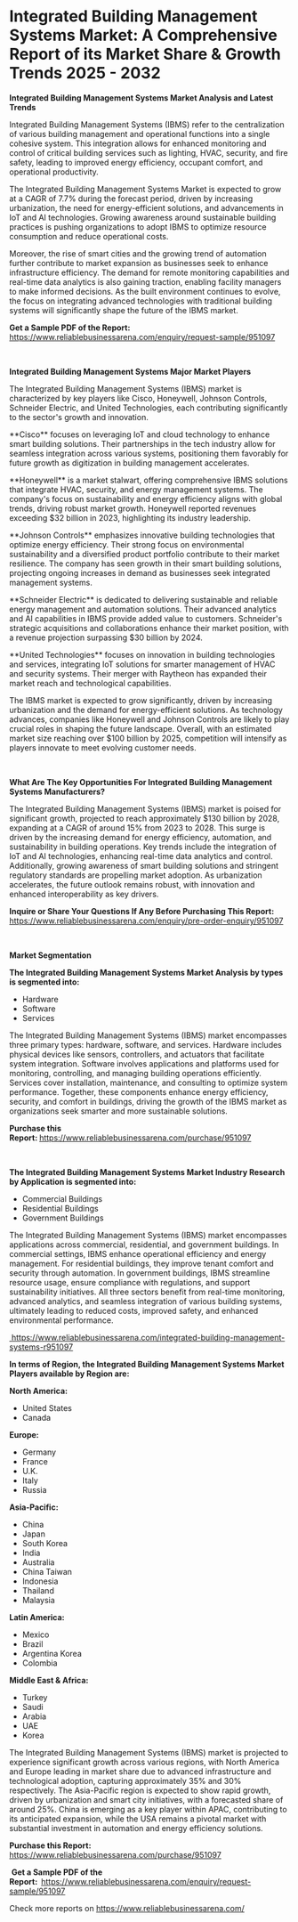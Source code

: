 <p><h1>Integrated Building Management Systems Market: A Comprehensive Report of its Market Share & Growth Trends 2025 - 2032</h1></p><p><strong>Integrated Building Management Systems Market Analysis and Latest Trends</strong></p>
<p><p>Integrated Building Management Systems (IBMS) refer to the centralization of various building management and operational functions into a single cohesive system. This integration allows for enhanced monitoring and control of critical building services such as lighting, HVAC, security, and fire safety, leading to improved energy efficiency, occupant comfort, and operational productivity.</p><p>The Integrated Building Management Systems Market is expected to grow at a CAGR of 7.7% during the forecast period, driven by increasing urbanization, the need for energy-efficient solutions, and advancements in IoT and AI technologies. Growing awareness around sustainable building practices is pushing organizations to adopt IBMS to optimize resource consumption and reduce operational costs. </p><p>Moreover, the rise of smart cities and the growing trend of automation further contribute to market expansion as businesses seek to enhance infrastructure efficiency. The demand for remote monitoring capabilities and real-time data analytics is also gaining traction, enabling facility managers to make informed decisions. As the built environment continues to evolve, the focus on integrating advanced technologies with traditional building systems will significantly shape the future of the IBMS market.</p></p>
<p><strong>Get a Sample PDF of the Report:&nbsp;</strong> <a href="https://www.reliablebusinessarena.com/enquiry/request-sample/951097?utm_campaign=3163&utm_medium=2&utm_source=Github&utm_content=ia&utm_term=06032025&utm_id=integrated-building-management-systems">https://www.reliablebusinessarena.com/enquiry/request-sample/951097</a></p>
<p>&nbsp;</p>
<p><strong>Integrated Building Management Systems Major Market Players</strong></p>
<p><p>The Integrated Building Management Systems (IBMS) market is characterized by key players like Cisco, Honeywell, Johnson Controls, Schneider Electric, and United Technologies, each contributing significantly to the sector's growth and innovation.</p><p>**Cisco** focuses on leveraging IoT and cloud technology to enhance smart building solutions. Their partnerships in the tech industry allow for seamless integration across various systems, positioning them favorably for future growth as digitization in building management accelerates.</p><p>**Honeywell** is a market stalwart, offering comprehensive IBMS solutions that integrate HVAC, security, and energy management systems. The company's focus on sustainability and energy efficiency aligns with global trends, driving robust market growth. Honeywell reported revenues exceeding $32 billion in 2023, highlighting its industry leadership.</p><p>**Johnson Controls** emphasizes innovative building technologies that optimize energy efficiency. Their strong focus on environmental sustainability and a diversified product portfolio contribute to their market resilience. The company has seen growth in their smart building solutions, projecting ongoing increases in demand as businesses seek integrated management systems.</p><p>**Schneider Electric** is dedicated to delivering sustainable and reliable energy management and automation solutions. Their advanced analytics and AI capabilities in IBMS provide added value to customers. Schneider's strategic acquisitions and collaborations enhance their market position, with a revenue projection surpassing $30 billion by 2024.</p><p>**United Technologies** focuses on innovation in building technologies and services, integrating IoT solutions for smarter management of HVAC and security systems. Their merger with Raytheon has expanded their market reach and technological capabilities.</p><p>The IBMS market is expected to grow significantly, driven by increasing urbanization and the demand for energy-efficient solutions. As technology advances, companies like Honeywell and Johnson Controls are likely to play crucial roles in shaping the future landscape. Overall, with an estimated market size reaching over $100 billion by 2025, competition will intensify as players innovate to meet evolving customer needs.</p></p>
<p>&nbsp;</p>
<p><strong>What Are The Key Opportunities For Integrated Building Management Systems Manufacturers?</strong></p>
<p><p>The Integrated Building Management Systems (IBMS) market is poised for significant growth, projected to reach approximately $130 billion by 2028, expanding at a CAGR of around 15% from 2023 to 2028. This surge is driven by the increasing demand for energy efficiency, automation, and sustainability in building operations. Key trends include the integration of IoT and AI technologies, enhancing real-time data analytics and control. Additionally, growing awareness of smart building solutions and stringent regulatory standards are propelling market adoption. As urbanization accelerates, the future outlook remains robust, with innovation and enhanced interoperability as key drivers.</p></p>
<p><strong>Inquire or Share Your Questions If Any Before Purchasing This Report:</strong> <a href="https://www.reliablebusinessarena.com/enquiry/pre-order-enquiry/951097?utm_campaign=3163&utm_medium=2&utm_source=Github&utm_content=ia&utm_term=06032025&utm_id=integrated-building-management-systems">https://www.reliablebusinessarena.com/enquiry/pre-order-enquiry/951097</a></p>
<p>&nbsp;</p>
<p><strong>Market Segmentation</strong></p>
<p><strong>The Integrated Building Management Systems Market Analysis by types is segmented into:</strong></p>
<p><ul><li>Hardware</li><li>Software</li><li>Services</li></ul></p>
<p><p>The Integrated Building Management Systems (IBMS) market encompasses three primary types: hardware, software, and services. Hardware includes physical devices like sensors, controllers, and actuators that facilitate system integration. Software involves applications and platforms used for monitoring, controlling, and managing building operations efficiently. Services cover installation, maintenance, and consulting to optimize system performance. Together, these components enhance energy efficiency, security, and comfort in buildings, driving the growth of the IBMS market as organizations seek smarter and more sustainable solutions.</p></p>
<p><strong>Purchase this Report:&nbsp;</strong><a href="https://www.reliablebusinessarena.com/purchase/951097?utm_campaign=3163&utm_medium=2&utm_source=Github&utm_content=ia&utm_term=06032025&utm_id=integrated-building-management-systems">https://www.reliablebusinessarena.com/purchase/951097</a></p>
<p>&nbsp;</p>
<p><strong>The Integrated Building Management Systems Market Industry Research by Application is segmented into:</strong></p>
<p><ul><li>Commercial Buildings</li><li>Residential Buildings</li><li>Government Buildings</li></ul></p>
<p><p>The Integrated Building Management Systems (IBMS) market encompasses applications across commercial, residential, and government buildings. In commercial settings, IBMS enhance operational efficiency and energy management. For residential buildings, they improve tenant comfort and security through automation. In government buildings, IBMS streamline resource usage, ensure compliance with regulations, and support sustainability initiatives. All three sectors benefit from real-time monitoring, advanced analytics, and seamless integration of various building systems, ultimately leading to reduced costs, improved safety, and enhanced environmental performance.</p></p>
<p><a href="https://www.reliablebusinessarena.com/integrated-building-management-systems-r951097?utm_campaign=3163&utm_medium=2&utm_source=Github&utm_content=ia&utm_term=06032025&utm_id=integrated-building-management-systems">&nbsp;https://www.reliablebusinessarena.com/integrated-building-management-systems-r951097</a></p>
<p><strong>In terms of Region, the Integrated Building Management Systems Market Players available by Region are:</strong></p>
<p>
    <p> <strong> North America: </strong>
        <ul>
            <li>United States</li>
            <li>Canada</li>
        </ul>
        </p> 
    <p> <strong> Europe: </strong>
        <ul>
            <li>Germany</li>
            <li>France</li>
            <li>U.K.</li>
            <li>Italy</li>
            <li>Russia</li>
        </ul>
        </p> 
    <p> <strong> Asia-Pacific: </strong>
        <ul>
            <li>China</li>
            <li>Japan</li>
            <li>South Korea</li>
            <li>India</li>
            <li>Australia</li>
            <li>China Taiwan</li>
            <li>Indonesia</li>
            <li>Thailand</li>
            <li>Malaysia</li>
        </ul>
        </p> 
    <p> <strong> Latin America: </strong>
        <ul>
            <li>Mexico</li>
            <li>Brazil</li>
            <li>Argentina Korea</li>
            <li>Colombia</li>
        </ul>
        </p> 
    <p> <strong> Middle East & Africa: </strong>
        <ul>
            <li>Turkey</li>
            <li>Saudi</li>
            <li>Arabia</li>
            <li>UAE</li>
            <li>Korea</li>
        </ul>
    </p>
    </p>
<p><p>The Integrated Building Management Systems (IBMS) market is projected to experience significant growth across various regions, with North America and Europe leading in market share due to advanced infrastructure and technological adoption, capturing approximately 35% and 30% respectively. The Asia-Pacific region is expected to show rapid growth, driven by urbanization and smart city initiatives, with a forecasted share of around 25%. China is emerging as a key player within APAC, contributing to its anticipated expansion, while the USA remains a pivotal market with substantial investment in automation and energy efficiency solutions.</p></p>
<p><strong>Purchase this Report: </strong><a href="https://www.reliablebusinessarena.com/purchase/951097?utm_campaign=3163&utm_medium=2&utm_source=Github&utm_content=ia&utm_term=06032025&utm_id=integrated-building-management-systems">https://www.reliablebusinessarena.com/purchase/951097</a></p>
<p>&nbsp;<strong>Get a Sample PDF of the Report:&nbsp;&nbsp;</strong><a href="https://www.reliablebusinessarena.com/enquiry/request-sample/951097?utm_campaign=3163&utm_medium=2&utm_source=Github&utm_content=ia&utm_term=06032025&utm_id=integrated-building-management-systems">https://www.reliablebusinessarena.com/enquiry/request-sample/951097</a></p>
<p><strong></strong></p>
<p>Check more reports on <a href="https://www.reliablebusinessarena.com/?utm_campaign=3163&utm_medium=2&utm_source=Github&utm_content=ia&utm_term=06032025&utm_id=integrated-building-management-systems">https://www.reliablebusinessarena.com/</a></p>
